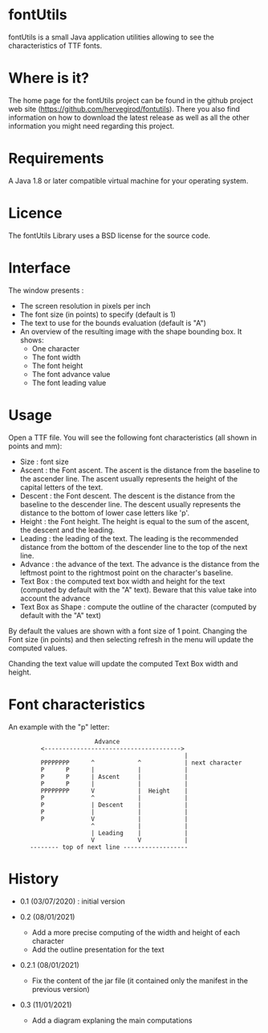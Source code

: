 # fontUtils
fontUtils is a small Java application utilities allowing to see the characteristics of TTF fonts.

# Where is it?
The home page for the fontUtils project can be found in the github project web site (https://github.com/hervegirod/fontutils).
There you also find information on how to download the latest release as well as all the other information you might need regarding
this project.

# Requirements
A Java 1.8 or later compatible virtual machine for your operating system.

# Licence
The fontUtils Library uses a BSD license for the source code.

# Interface
  The window presents :
  - The screen resolution in pixels per inch
  - The font size (in points) to specify (default is 1)
  - The text to use for the bounds evaluation (default is "A")
  - An overview of the resulting image with the shape bounding box. It shows:
    - One character
    - The font width
    - The font height
    - The font advance value
    - The font leading value

# Usage
  Open a TTF file. You will see the following font characteristics (all shown in points and mm):
  - Size : font size
  - Ascent : the Font ascent. The ascent is the distance from the baseline to the ascender line. 
    The ascent usually represents the height of the capital letters of the text. 
  - Descent : the Font descent. The descent is the distance from the baseline to the descender line. 
    The descent usually represents the distance to the bottom of lower case letters like 'p'.
  - Height : the Font height. The height is equal to the sum of the ascent, the descent and the leading.
  - Leading : the leading of the text. 
    The leading is the recommended distance from the bottom of the descender line to the top of the next line.
  - Advance : the advance of the text. 
    The advance is the distance from the leftmost point to the rightmost point on the character's baseline. 
  - Text Box : the computed text box width and height for the text (computed by default with the "A" text). Beware
    that this value take into account the advance
  - Text Box as Shape : compute the outline of the character (computed by default with the "A" text) 

  By default the values are shown with a font size of 1 point. Changing the Font size (in points) and then selecting refresh
  in the menu will update the computed values.

  Chanding the text value will update the computed Text Box width and height.

# Font characteristics
  An example with the "p" letter:

                            Advance
             <--------------------------------------> 
                                                     |
             PPPPPPPP      ^            ^            | next character
             P      P      |            |            |
             P      P      | Ascent     |            | 
             P      P      |            |            | 
             PPPPPPPP      V            |  Height    | 
             P             ^            |            | 
             P             | Descent    |            | 
             P             |            |            | 
             P             V            |            | 
                           ^            |            | 
                           | Leading    |            | 
                           V            V            | 
          -------- top of next line ------------------

# History
- 0.1 (03/07/2020) : initial version

- 0.2 (08/01/2021)
  - Add a more precise computing of the width and height of each character
  - Add the outline presentation for the text

- 0.2.1 (08/01/2021)
  - Fix the content of the jar file (it contained only the manifest in the previous version)

- 0.3 (11/01/2021)
  - Add a diagram explaning the main computations
